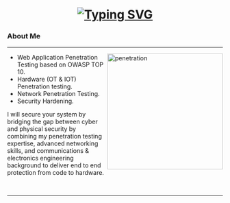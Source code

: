 <h1 padding="20px" align="center" ><a href="https://git.io/typing-svg"><img src="https://readme-typing-svg.demolab.com?font=Fira+Code&weight=500&size=31&pause=500&color=F77927&width=500&lines=Kirolos+Tamer;Hack+%26+secure+before+hacked." alt="Typing SVG" /></a></h1>

### About Me

---
<img align="right" alt="penetration" width="270" src="https://media3.giphy.com/media/v1.Y2lkPTc5MGI3NjExaTlkcmdhbzhzbXhrNXR4N3l0bTloc3AzOHA1OTEzYzBkOTZpbjh3biZlcD12MV9pbnRlcm5hbF9naWZfYnlfaWQmY3Q9Zw/l0IyeheChYxx2byDu/giphy.gif">


- Web Application Penetration Testing based on OWASP TOP 10.
- Hardware (OT & IOT) Penetration testing.  
- Network Penetration Testing.
- Security Hardening.  

I will secure your system by bridging the gap between cyber and physical security by combining my penetration testing expertise, advanced networking skills, and communications & electronics engineering background to deliver end to end protection from code to hardware.

<br>

---
<!--
**Kirolos-Tamer/Kirolos-Tamer** is a ✨ _special_ ✨ repository because its `README.md` (this file) appears on your GitHub profile.

Here are some ideas to get you started:

- 🔭 I’m currently working on ...
- 🌱 I’m currently learning ...
- 👯 I’m looking to collaborate on ...
- 🤔 I’m looking for help with ...
- 💬 Ask me about ...
- 📫 How to reach me: ...
- 😄 Pronouns: ...
- ⚡ Fun fact: ...
-->
